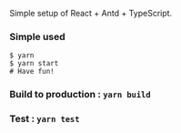 Simple setup of React + Antd + TypeScript.

### Simple used

```
$ yarn
$ yarn start
# Have fun!
```

### Build to production : `yarn build`

### Test : `yarn test`
